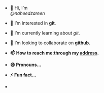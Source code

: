 - 👋 Hi, I’m <br><I>@naheedzareen</I>
- 👀 I’m interested in <b>git</b>.
- 🌱 I’m currently learning about <I>git</I>.
- 💞️ I’m looking to collaborate on <strong>github.
- 📫 How to reach me:through my <U>address</U>.
- 😄 Pronouns...
- ⚡ Fun fact...

- 

<!---
naheedzareen/naheedzareen is a ✨ special ✨ repository because its `README.md` (this file) appears on your GitHub profile.
You can click the Preview link to take a look at your changes.
--->
